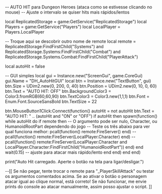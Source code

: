-- AUTO HIT para Dungeon Heroes (ataca como se estivesse clicando no mouse)
-- Ajuste o intervalo se quiser hits mais rápidos/lentos

local ReplicatedStorage = game:GetService("ReplicatedStorage")
local Players = game:GetService("Players")
local LocalPlayer = Players.LocalPlayer

-- Troque aqui se descobrir outro nome de remote
local remote = ReplicatedStorage:FindFirstChild("Systems")
    and ReplicatedStorage.Systems:FindFirstChild("Combat")
    and ReplicatedStorage.Systems.Combat:FindFirstChild("PlayerAttack")

local autoHit = false

-- GUI simples
local gui = Instance.new("ScreenGui", game.CoreGui)
gui.Name = "DH_AutoHitGUI"
local btn = Instance.new("TextButton", gui)
btn.Size = UDim2.new(0, 200, 0, 40)
btn.Position = UDim2.new(0, 10, 0, 60)
btn.Text = "AUTO HIT: OFF"
btn.BackgroundColor3 = Color3.fromRGB(60,60,90)
btn.TextColor3 = Color3.new(1,1,1)
btn.Font = Enum.Font.SourceSansBold
btn.TextSize = 22

btn.MouseButton1Click:Connect(function()
    autoHit = not autoHit
    btn.Text = "AUTO HIT: " .. (autoHit and "ON" or "OFF")
    if autoHit then
        spawn(function()
            while autoHit do
                if remote then
                    -- O argumento pode ser nulo, Character, ou HumanoidRootPart dependendo do jogo
                    -- Teste os três abaixo para ver qual funciona melhor:
                    pcall(function() remote:FireServer() end)
                    -- pcall(function() remote:FireServer(LocalPlayer.Character) end)
                    -- pcall(function() remote:FireServer(LocalPlayer.Character and LocalPlayer.Character:FindFirstChild("HumanoidRootPart")) end)
                end
                wait(0.15) -- ajuste para atacar mais rápido/lento
            end
        end)
    end
end)

print("Auto Hit carregado. Aperte o botão na tela para ligar/desligar.")

--[[
Se não pegar, tente trocar o remote para "_PlayerSkillAttack" ou testar os argumentos comentados acima.
Se ao ativar o botão o personagem atacar igual ao clique normal, está correto!
Se não funcionar, me envie prints do console ao atacar manualmente, assim posso ajustar o script.
]]
